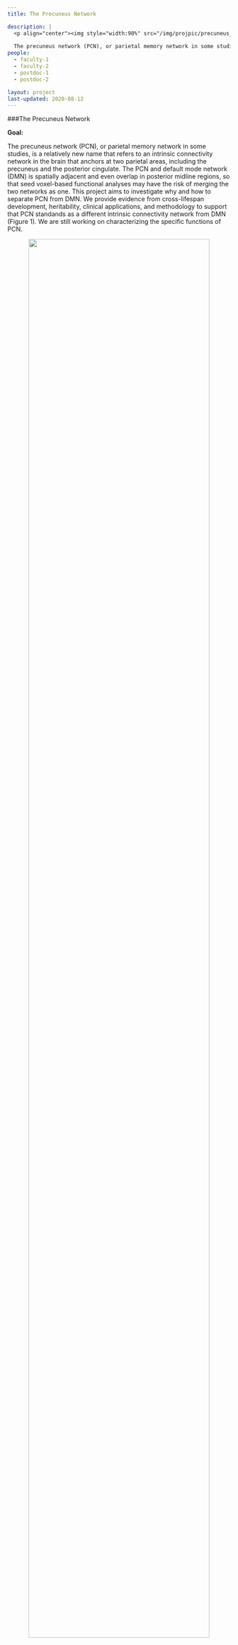 ```yaml
---
title: The Precuneus Network

description: |
  <p align="center"><img style="width:90%" src="/img/projpic/precuneus_network.png"></p>
  
  The precuneus network (PCN), or parietal memory network in some studies, refers to an intrinsic connectivity network anchors at the dorsal precuneus and the ventral posterior cingulate. In previous methodological studies, we discovered that this network and the default mode network (DMN) could be separated using ICA, and the PCN and DMN exhibited different cross-lifespan changes (Yang et al., 2012; 2014). This project aims to investigate why and how to separate PCN from DMN. We provide evidence from cross-lifespan development, heritability, clinical applications, and methodology to support that PCN stands as a different intrinsic connectivity network from DMN. Please see the "Read more" for a series of findings regarding this topic. We are still working on characterizing the specific functions of PCN.  
people:
  - faculty-1
  - faculty-2
  - postdoc-1
  - postdoc-2

layout: project
last-updated: 2020-08-12
---
```


###The Precuneus Network

**Goal:** 

The precuneus network (PCN), or parietal memory network in some studies, is a relatively new name that refers to an intrinsic connectivity network in the brain that anchors at two parietal areas, including the precuneus and the posterior cingulate. The PCN and default mode network (DMN) is spatially adjacent and even overlap in posterior midline regions, so that seed voxel-based functional analyses may have the risk of merging the two networks as one. This project aims to investigate why and how to separate PCN from DMN. We provide evidence from cross-lifespan development, heritability, clinical applications, and methodology to support that PCN standands as a different intrinsic connectivity network from DMN (Figure 1). We are still working on characterizing the specific functions of PCN.

<p align="center"><img style="width:90%" src="/img/projpic/PCN_summary.png"></p>
<p align="center">**Figure 1.** A summary of our findings on differences between PCN and DMN</p>

**Finding 1: Lifespan development**

During the development of functional network-informed subject-community detetion algorithm (gRAICAR, Yang et al., 2012), we found an instrinsic connectivity network centered at the precuneus represents an individual similarity pattern that reflects age differences of subjects (see Figure 1 below). Importantly, this PCN is separatable from the DMN that exhibited consistency across individuals regardless of age (see Figure 2)

<p align="center"><img style="width:90%" src="/img/projpic/PCN_individual_differences.png"></p>
<p align="center">**Figure 2.** A precuneus network representing individual difference that distinguishes young and old subjects.</p>

<p align="center"><img style="width:90%" src="/img/projpic/patterninDMN_PCN.png"></p>
<p align="center">**Figure 3.** DMN and PCN reflects different patterns of inter-subject consistency.</p>

We further investigated the difference between PCN and DMN in a cross-lifespan neuroimaging dataset. In 126 subjects (age 7-85), we found that PCN is more consistent between young subjects than between elder ones, while DMN is consistent across the lifespan. Therefore, we proposed that the two intrinsic networks, although they may overlap in some part of the precuneus, should be considered separately, because they exhibit different cross-lifespan development (Figure 4). See details in Yang et al. 2014a.

<p align="center"><img style="width:90%" src="/img/projpic/PCN_proposed_separation.png"></p>
<p align="center">**Figure 4.** Proposed spatial separation of PCN (PCU ICN in figuree) and DMN.</p>

**Finding 2: Heritability**

In a twin study with resting-state fMRI data from 200 pairs of twins, we estimated the heritability of the activity levels of seven major intrinsic connectivity networks as well as their functional network connectivity. We found that the activity level of PCN is the most heritable (51%), and that of DMN is not as heritable (23%). Further, the functional network connectivity between PCN and all other networks exhibited significant environmental dependence. These results suggest that the PCN carries a different heritability background from DMN (Figure 5). See details in Yang et al., 2016.

<p align="center"><img style="width:90%" src="/img/projpic/hertiability_estimation.png"></p>
<p align="center">**Figure 5.** Hertiability estimation of activity level and connectivity of intrinsic connectivity networks</p>

**Finding 3: Abnormality in AD**

We investigated the clinical benefit of considering PCN and DMN as different intrinsic connectivity networks. In a neuroimaging study comparing resting-state networks between Alzheimer's Disease and healthy aging populations, we found that the integrity of PCN had an effect size (cohen's d = 1.24) in differentiating the two populations, while DMN had an effect size of 0.76 (Figure 6). These findings support that the PCN and DMN play different roles in the neurodegeneration progress in Alzheimer's Disease. See details in Hu et al., 2019.

<p align="center"><img style="width:90%" src="/img/projpic/higher_effectsize.png"></p>
<p align="center">**Figure 6.** PCN has a higher effect size than DMN in distinguishing Alzheimer's Disease and healthy aging samples.</p>

**Finding 4: Abnormality in Schizophrenia with Auditory Hallucinations**

In a sample of first-episode drug-naive schizophrenia patients and matched healthy controls, we found that the functional connectivity within PCN distinguishes the schizophrenia patients with auditory hallucinations from those without auditory hallucinations and the healthy controls. In contrast, we did not detect a significant inter-group difference in the functional connectivity of DMN. These findings support different roles of PCN and DMN in functional connectivity deficits in schizophrenia (Figure 7). See Guo et al., 2020, for details.

<p align="center"><img style="width:90%" src="/img/projpic/selective_deficts.png"></p>
<p align="center">**Figure 7.** PCN (PMN in this figure) exhibits seletive deficits in schzophrenia patients with auditory hallucinations (AH+ in this figure).</p>

**Finding 5: Resposes to naturalistic stimuli**

We compared the activity levels of PCN and DMN when subjects are watching a movie and its temporally shuffled version. We found: (1) scrambling the contextual information altered the fluctuation level of DMN and PCN in reversed ways (Figure 8); (2) compared to DMN, the FC within PCN showed significantly higher sensitivity to the contextual continuity; (3) PCN exhibited a significantly stronger functional network connectivity with the primary visual regions than DMN. These findings provide evidence for the distinct functional roles of PCN and DMN in processing context-rich information. See Deng et al., 2019, for details.

<p align="center"><img style="width:90%" src="/img/projpic/activity_levels.png"></p>
<p align="center">**Figure 8.** Activity levels when watching a normal movie and the random-shuffled version reveal different roles of PCN (PCUN in this figure) and DMN in real-life information processing.</p>

**Finding 6: Methodology to separate PCN and DMN**

Since there may be spatial overlap at the precuneus between PCN and DMN, seed-based functional connectivity usually merges the two networks. Spatial independent component analysis (ICA) has shown the capability to separate the two networks into two spatial components (Yang et al., 2012; 2014a; 2014b; 2015; 2016; Wang et al., 2018; Hu et al., 2019; Guo et al., 2020). However, the results of ICA depend on two key parameters, number of components and smoothness of data. We found that a combination of low-level spatial smoothing and a high number of components can reliably separate the PCN and DMN in three commonly used group-level ICA algorithms. See Hu et al., 2016, for details.
